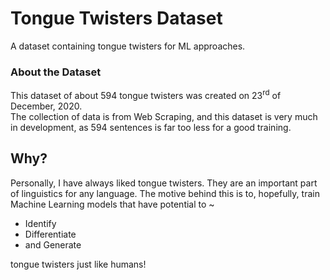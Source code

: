 # Tongue Twisters Dataset
A dataset containing tongue twisters for ML approaches.
### About the Dataset
This dataset of about 594 tongue twisters was created on 23<sup>rd</sup> of December, 2020.           
The collection of data is from Web Scraping, and this dataset is very much in development, as 594 sentences is far too less for a good training.
## Why?
Personally, I have always liked tongue twisters. They are an important part of linguistics for any language. The motive behind this is to, hopefully, train Machine Learning models that have potential to ~
* Identify
* Differentiate
* and Generate                      

tongue twisters just like humans!
